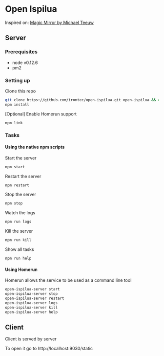 # Open Ispilua

Inspired on: [Magic Mirror by Michael Teeuw](http://michaelteeuw.nl/tagged/magicmirror)

## Server

### Prerequisites
* node v0.12.6
* pm2

### Setting up
Clone this repo
```bash
git clone https://github.com/irontec/open-ispilua.git open-ispilua && cd open-ispilua/server
npm install
```
[Optional] Enable Homerun support
```bash
npm link
```

### Tasks

#### Using the native npm scripts
Start the server
```bash
npm start
```

Restart the server
```bash
npm restart
```

Stop the server
```bash
npm stop
```

Watch the logs
```bash
npm run logs
```

Kill the server
```bash
npm run kill
```

Show all tasks
```bash
npm run help
```

#### Using Homerun

Homerun allows the service to be used as a command line tool
```bash
open-ispilua-server start
open-ispilua-server stop
open-ispilua-server restart
open-ispilua-server logs
open-ispilua-server kill
open-ispilua-server help
```


## Client
Client is served by server

To open it go to http://localhost:9030/static
